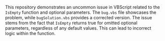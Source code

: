 This repository demonstrates an uncommon issue in VBScript related to the `IsEmpty` function and optional parameters.  The `bug.vbs` file showcases the problem, while `bugSolution.vbs` provides a corrected version. The issue stems from the fact that `IsEmpty` returns true for omitted optional parameters, regardless of any default values.  This can lead to incorrect logic within the function.